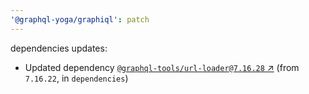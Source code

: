 ```yaml
---
'@graphql-yoga/graphiql': patch
---
```

dependencies updates:
  - Updated dependency [`@graphql-tools/url-loader@7.16.28` ↗︎](https://www.npmjs.com/package/@graphql-tools/url-loader/v/7.16.28) (from `7.16.22`, in `dependencies`)
